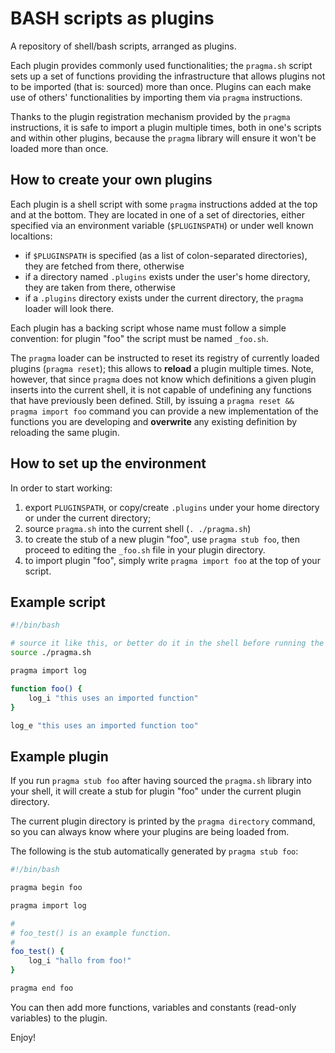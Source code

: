 # BASH scripts as plugins

A repository of shell/bash scripts, arranged as plugins.

Each plugin provides commonly used functionalities; the ```pragma.sh``` script sets up a set of functions providing the infrastructure that allows plugins not to be imported (that is: sourced) more than once. Plugins can each make use of others' functionalities by importing them via ```pragma``` instructions.

Thanks to the plugin registration mechanism provided by the ```pragma``` instructions, it is safe to import a plugin multiple times, both in one's scripts and within other plugins, because the ```pragma``` library will ensure it won't be loaded more than once.

## How to create your own plugins

Each plugin is a shell script with some ```pragma``` instructions added at the top and at the bottom. They are located in one of a set of directories, either specified via an environment variable (```$PLUGINSPATH```) or under well known localtions:
- if ```$PLUGINSPATH``` is specified (as a list of colon-separated directories), they are fetched from there, otherwise 
- if a directory named ```.plugins``` exists under the user's home directory, they are taken from there, otherwise
- if a ```.plugins``` directory exists under the current directory, the ```pragma``` loader will look there.

Each plugin has a backing script whose name must follow a simple convention: for plugin "foo" the script must be named ```_foo.sh```.

The ```pragma``` loader can be instructed to reset its registry of currently loaded plugins (```pragma reset```); this allows to **reload** a plugin multiple times. Note, however, that since ```pragma``` does not know which definitions a given plugin inserts into the current shell, it is not capable of undefining any functions that have previously been defined. Still, by issuing a ```pragma reset && pragma import foo``` command you can provide a new implementation of the functions you are developing and **overwrite** any existing definition by reloading the same plugin.

## How to set up the environment

In order to start working:
1. export ```PLUGINSPATH```, or copy/create ```.plugins``` under your home directory or under the current directory;
2. source ```pragma.sh``` into the current shell (```. ./pragma.sh```)
3. to create the stub of a new plugin "foo", use ```pragma stub foo```, then proceed to editing the ```_foo.sh``` file in your plugin directory.
4. to import plugin "foo", simply write ```pragma import foo``` at the top of your script.

## Example script

```bash
#!/bin/bash

# source it like this, or better do it in the shell before running the script.
source ./pragma.sh

pragma import log

function foo() {
    log_i "this uses an imported function"
}

log_e "this uses an imported function too"
```

## Example plugin

If you run ```pragma stub foo``` after having sourced the ```pragma.sh``` library into your shell, it will create a stub for plugin "foo" under the current plugin directory. 

The current plugin directory is printed by the ```pragma directory``` command, so you can always know where your plugins are being loaded from.

The following is the stub automatically generated by ```pragma stub foo```:

```bash
#!/bin/bash

pragma begin foo

pragma import log

#
# foo_test() is an example function.
#
foo_test() {
    log_i "hallo from foo!"
}

pragma end foo
```

You can then add more functions, variables and constants (read-only variables) to the plugin.

Enjoy!
